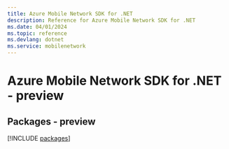 ```yaml
---
title: Azure Mobile Network SDK for .NET
description: Reference for Azure Mobile Network SDK for .NET
ms.date: 04/01/2024
ms.topic: reference
ms.devlang: dotnet
ms.service: mobilenetwork
---
```

# Azure Mobile Network SDK for .NET - preview
## Packages - preview
[!INCLUDE [packages](mobile-network-index.md)]